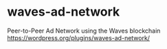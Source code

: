 # waves-ad-network
Peer-to-Peer Ad Network using the Waves blockchain https://wordpress.org/plugins/waves-ad-network/
